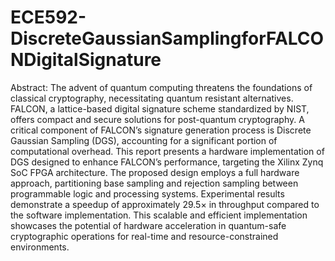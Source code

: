 # ECE592-DiscreteGaussianSamplingforFALCONDigitalSignature
 Abstract: The advent of quantum computing threatens the foundations of classical cryptography, necessitating quantum resistant alternatives. FALCON, a lattice-based digital signature scheme standardized by NIST, offers compact and secure solutions for post-quantum cryptography. A critical component of FALCON’s signature generation process is Discrete Gaussian Sampling (DGS), accounting for a significant portion of computational overhead. This report presents a hardware implementation of DGS designed to enhance FALCON’s performance, targeting the Xilinx Zynq SoC FPGA architecture. The proposed design employs a full hardware approach, partitioning base sampling and rejection sampling between programmable logic and processing systems. Experimental results demonstrate a speedup of approximately 29.5× in throughput compared to the software implementation. This scalable and efficient implementation showcases the potential of hardware acceleration in quantum-safe cryptographic operations for real-time and resource-constrained environments.
